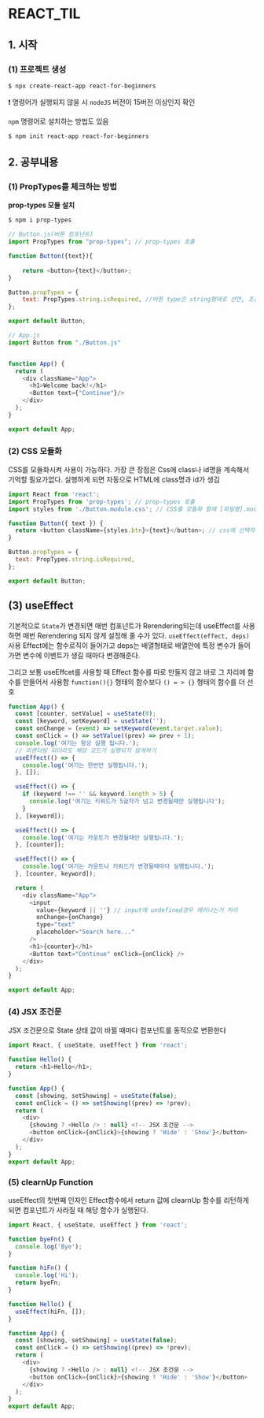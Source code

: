 # REACT_TIL

## 1. 시작
### (1) 프로젝트 생성
```bash
$ npx create-react-app react-for-beginners
```
❗️ 명령어가 실행되지 않을 시 `nodeJS` 버전이 15버전 이상인지 확인

`npm` 명령어로 설치하는 방법도 있음
```
$ npm init react-app react-for-beginners 
```

## 2. 공부내용

### (1) PropTypes를 체크하는 방법
**prop-types 모듈 설치**
```bash
$ npm i prop-types
```
```js
// Button.js(버튼 컴포넌트)
import PropTypes from "prop-types"; // prop-types 호출

function Button({text}){
    
    return <button>{text}</button>;
}

Button.propTypes = {
    text: PropTypes.string.isRequired, //버튼 type은 string형태로 선언, 조건에 맞지 않을시 에러발생
};

export default Button;

// App.js
import Button from "./Button.js"


function App() {
  return (
    <div className="App">
      <h1>Welcome back!</h1>  
      <Button text={"Continue"}/>
    </div>
  );
}

export default App;

```
### (2) CSS 모듈화
CSS를 모듈화시켜 사용이 가능하다.
가장 큰 장점은 Css에 class나 id명을 계속해서 기억할 필요가없다.
실행하게 되면 자동으로 HTML에 class명과 id가 생김 
```js
import React from 'react';
import PropTypes from 'prop-types'; // prop-types 호출
import styles from './Button.module.css'; // CSS를 모듈화 할때 [파일명].module.css으로 호출

function Button({ text }) {
  return <button className={styles.btn}>{text}</button>; // css에 선택자 .class => className, id => id
}

Button.propTypes = {
  text: PropTypes.string.isRequired,
};

export default Button;
```

## (3) useEffect

기본적으로 `State`가 변경되면 매번 컴포넌트가 Rerendering되는데 useEffect를 사용하면 매번 Rerendering 되지 않게 설정해 줄 수가 있다.
`useEffect(effect, deps)` 사용
Effect에는 함수로직이 들어가고 deps는 배열형태로 배열안에 특정 변수가 들어가면 변수에 이벤트가 생길 때마다 변경해준다.

그리고 보통 useEffcet를 사용할 때 Effect 함수를 따로 만들지 않고 바로 그 자리에 함수를 만들어서 사용함
`function(){}` 형태의 함수보다 `() = > {}` 형태의 함수를 더 선호
```js
function App() {
  const [counter, setValue] = useState(0);
  const [keyword, setKeyword] = useState('');
  const onChange = (event) => setKeyword(event.target.value);
  const onClick = () => setValue((prev) => prev + 1);
  console.log('여기는 항상 실행 됩니다.');
  // 리렌더링 되더라도 해당 코드가 실행되지 않게하기
  useEffect(() => {
    console.log('여기는 한번만 실행됩니다.');
  }, []);

  useEffect(() => {
    if (keyword !== '' && keyword.length > 5) {
      console.log('여기는 키워드가 5글자가 넘고 변경될때만 실행됩니다');
    }
  }, [keyword]);

  useEffect(() => {
    console.log('여기는 카운트가 변경될때만 실행됩니다.');
  }, [counter]);

  useEffect(() => {
    console.log('여기는 카운트나 키워드가 변경될때마다 실행됩니다.');
  }, [counter, keyword]);

  return (
    <div className="App">
      <input
        value={keyword || ''} // input에 undefined경우 에러나는거 처리
        onChange={onChange}
        type="text"
        placeholder="Search here..."
      />
      <h1>{counter}</h1>
      <Button text="Continue" onClick={onClick} />
    </div>
  );
}

export default App;
```

### (4) JSX 조건문

JSX 조건문으로 State 상태 값이 바뀔 때마다 컴포넌트를 동적으로 변환한다
```js
import React, { useState, useEffect } from 'react';

function Hello() {
  return <h1>Hello</h1>;
}

function App() {
  const [showing, setShowing] = useState(false);
  const onClick = () => setShowing((prev) => !prev);
  return (
    <div>
      {showing ? <Hello /> : null} <!-- JSX 조건문 -->
      <button onClick={onClick}>{showing ? 'Hide' : 'Show'}</button>
    </div>
  );
}
export default App;
```

### (5) clearnUp Function

useEffect의 첫번째 인자인 Effect함수에서 return 값에 clearnUp 함수를 리턴하게 되면  컴포넌트가 사라질 때 해당 함수가 실행된다.
```js
import React, { useState, useEffect } from 'react';

function byeFn() {
  console.log('Bye');
}

function hiFn() {
  console.log('Hi');
  return byeFn;
}

function Hello() {
  useEffect(hiFn, []);
}

function App() {
  const [showing, setShowing] = useState(false);
  const onClick = () => setShowing((prev) => !prev);
  return (
    <div>
      {showing ? <Hello /> : null} <!-- JSX 조건문 -->
      <button onClick={onClick}>{showing ? 'Hide' : 'Show'}</button>
    </div>
  );
}
export default App;
```